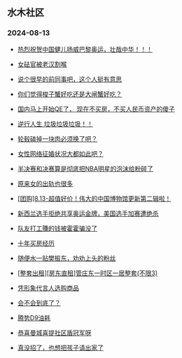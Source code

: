 ## 水木社区 
### 2024-08-13

+ [热烈祝贺中国健儿扬威巴黎奥运，壮哉中华！！！](https://www.newsmth.net/nForum/article/Olympic/1616810)

+ [女砝官被老汉割喉](https://www.newsmth.net/nForum/article/FamilyLife/1766809533)

+ [说个很早的前同事吧，这个人挺有意思](https://www.newsmth.net/nForum/article/WorkingLife/132802)

+ [你们觉得梭子蟹好吃还是大闸蟹好吃？](https://www.newsmth.net/nForum/article/Food/1718304)

+ [国内马上开始QE了， 现在不买房，不买人民币资产的傻子](https://www.newsmth.net/nForum/article/OurEstate/3056967)

+ [逆行人生 垃圾垃圾垃圾！！](https://www.newsmth.net/nForum/article/Movielife/14053)

+ [轮毂磕掉一块肉必须换了吧？](https://www.newsmth.net/nForum/article/AutoWorld/1944888823)

+ [女性网络征婚状况大都如此吧？](https://www.newsmth.net/nForum/article/Age/20370262)

+ [半决赛和决赛算是彻底把NBA明星的泡沫给粉碎了](https://www.newsmth.net/nForum/article/BasketballForum/4932774)

+ [原来女的出轨也很多](https://www.newsmth.net/nForum/article/Love/6305961)

+ [[团购]8.13-超值好价！伟大的中国博物馆更新第二辑啦！](https://www.newsmth.net/nForum/article/ADAgent_TG/1324396)

+ [新西兰选手拒绝共享奥运金牌，美国选手加赛遭绝杀](https://www.newsmth.net/nForum/article/Olympic/1619491)

+ [队友打工賺的钱被霍霍骗没了](https://www.newsmth.net/nForum/article/FamilyLife/1766812220)

+ [十年买房经历](https://www.newsmth.net/nForum/article/OurEstate/3057981)

+ [随便水一贴樊振东，劝劝上头的粉丝](https://www.newsmth.net/nForum/article/Pingpang/12143)

+ [[整套出租][房东直租]管庄东一时区一居整套(不限3)](https://www.newsmth.net/nForum/article/HouseRent/887601)

+ [凭形象代言人选购商品](https://www.newsmth.net/nForum/article/MyFamily/273598)

+ [会不会到底了？](https://www.newsmth.net/nForum/article/Stock/10902716)

+ [腾势D9油耗](https://www.newsmth.net/nForum/article/GreenAuto/1646675)

+ [恭喜曼城喜提社区盾冠军呀](https://www.newsmth.net/nForum/article/WorldSoccer/18097612)

+ [真没招了，也想把孩子请出家了](https://www.newsmth.net/nForum/article/PreUnivEdu/197390)

